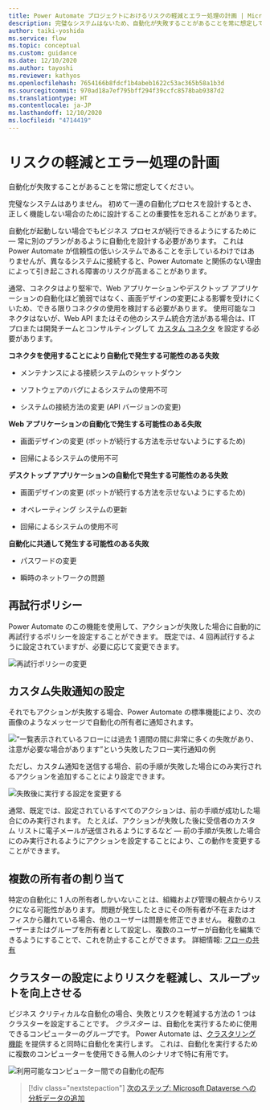 ```yaml
---
title: Power Automate プロジェクトにおけるリスクの軽減とエラー処理の計画 | Microsoft Docs
description: 完璧なシステムはないため、自動化が失敗することがあることを常に想定してください。 この記事では、リスクを軽減し、エラー処理を計画する方法について説明します。
author: taiki-yoshida
ms.service: flow
ms.topic: conceptual
ms.custom: guidance
ms.date: 12/10/2020
ms.author: tayoshi
ms.reviewer: kathyos
ms.openlocfilehash: 7654166b8fdcf1b4abeb1622c53ac365b58a1b3d
ms.sourcegitcommit: 970ad18a7ef795bff294f39ccfc8578bab9387d2
ms.translationtype: HT
ms.contentlocale: ja-JP
ms.lasthandoff: 12/10/2020
ms.locfileid: "4714419"
---
```

# <a name="reducing-risk-and-planning-for-error-handling"></a>リスクの軽減とエラー処理の計画

自動化が失敗することがあることを常に想定してください。

完璧なシステムはありません。 初めて一連の自動化プロセスを設計するとき、正しく機能しない場合のために設計することの重要性を忘れることがあります。

自動化が起動しない場合でもビジネス プロセスが続行できるようにするために &mdash; 常に別のプランがあるように自動化を設計する必要があります。
これは Power Automate が信頼性の低いシステムであることを示しているわけではありませんが、異なるシステムに接続すると、Power Automate と関係のない理由によって引き起こされる障害のリスクが高まることがあります。

通常、コネクタはより堅牢で、Web アプリケーションやデスクトップ アプリケーションの自動化ほど脆弱ではなく、画面デザインの変更による影響を受けにくいため、できる限りコネクタの使用を検討する必要があります。 使用可能なコネクタはないが、Web API またはその他のシステム統合方法がある場合は、IT プロまたは開発チームとコンサルティングして [カスタム コネクタ](/connectors/custom-connectors/) を設定する必要があります。

**コネクタを使用することにより自動化で発生する可能性のある失敗**

-   メンテナンスによる接続システムのシャットダウン

-   ソフトウェアのバグによるシステムの使用不可

-   システムの接続方法の変更 (API バージョンの変更)

**Web アプリケーションの自動化で発生する可能性のある失敗**

-   画面デザインの変更 (ボットが続行する方法を示せないようにするため)

-   回帰によるシステムの使用不可

**デスクトップ アプリケーションの自動化で発生する可能性のある失敗**

-   画面デザインの変更 (ボットが続行する方法を示せないようにするため)

-   オペレーティング システムの更新

-   回帰によるシステムの使用不可

**自動化に共通して発生する可能性のある失敗**

-   パスワードの変更

-   瞬時のネットワークの問題

## <a name="retry-policy"></a>再試行ポリシー

Power Automate のこの機能を使用して、アクションが失敗した場合に自動的に再試行するポリシーを設定することができます。 既定では、4 回再試行するように設定されていますが、必要に応じて変更できます。

![再試行ポリシーの変更](media/retry-policy.png "再試行ポリシーの変更")

## <a name="set-up-custom-failure-notifications"></a>カスタム失敗通知の設定

それでもアクションが失敗する場合、Power Automate の標準機能により、次の画像のようなメッセージで自動化の所有者に通知されます。

![”一覧表示されているフローには過去 1 週間の間に非常に多くの失敗があり、注意が必要な場合があります”という失敗したフロー実行通知の例](media/failure-notification-mail.png "「一覧表示されているフローには過去 1 週間の間に非常に多くの失敗があり、注意が必要な場合があります」という失敗したフロー実行通知の例")

ただし、カスタム通知を送信する場合、前の手順が失敗した場合にのみ実行されるアクションを追加することにより設定できます。

![失敗後に実行する設定を変更する](media/run-after-settings.png "失敗後に実行する設定を変更する")

通常、既定では、設定されているすべてのアクションは、前の手順が成功した場合にのみ実行されます。 たとえば、アクションが失敗した後に受信者のカスタム リストに電子メールが送信されるようにするなど &mdash; 前の手順が失敗した場合にのみ実行されるようにアクションを設定することにより、この動作を変更することができます。

## <a name="assign-multiple-owners"></a>複数の所有者の割り当て

特定の自動化に 1 人の所有者しかいないことは、組織および管理の観点からリスクになる可能性があります。 問題が発生したときにその所有者が不在またはオフィスから離れている場合、他のユーザーは問題を修正できません。 複数のユーザーまたはグループを所有者として設定し、複数のユーザーが自動化を編集できるようにすることで、これを防止することができます。 詳細情報: [フローの共有](../../create-team-flows.md)

## <a name="reduce-risk-and-increase-throughput-by-setting-up-a-cluster"></a>クラスターの設定によりリスクを軽減し、スループットを向上させる

ビジネス クリティカルな自動化の場合、失敗とリスクを軽減する方法の 1 つはクラスターを設定することです。 *クラスター* は、自動化を実行するために使用できるコンピューターのグループです。 Power Automate は、[クラスタリング機能](/data-integration/gateway/service-gateway-high-availability-clusters) を提供すると同時に自動化を実行します。 これは、自動化を実行するために複数のコンピューターを使用できる無人のシナリオで特に有用です。

![利用可能なコンピューター間での自動化の配布](media/setting-up-cluster.png "利用可能なコンピューター間での自動化の配布")

> [!div class="nextstepaction"]
> [次のステップ: Microsoft Dataverse への分析データの追加](adding-analytical-data.md)